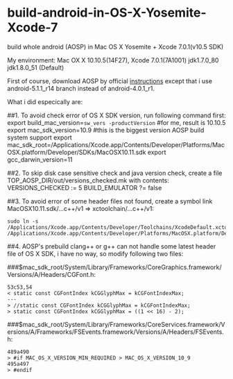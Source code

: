 # build-android-in-OS-X-Yosemite-Xcode-7
build whole android (AOSP) in Mac OS X Yosemite + Xcode 7.0.1(v10.5 SDK)


My environment:
	Mac OX X 10.10.5(14F27),
	Xcode 7.0.1(7A1001)
	jdk1.7.0_80
	jdk1.8.0_51 (Default)

First of course, download AOSP by official <a href="https://source.android.com/source/downloading.html">instructions</a> except that i use android-5.1.1_r14 branch instead of android-4.0.1_r1.  

What i did especically are: 

##1. To avoid check error of OS X SDK version, run following command first:
	export build_mac_version=`sw_vers -productVersion`  #for me, result is 10.10.5
	export mac_sdk_version=10.9  #this is the biggest version AOSP build system support
	export mac_sdk_root=/Applications/Xcode.app/Contents/Developer/Platforms/MacOSX.platform/Developer/SDKs/MacOSX10.11.sdk
	export gcc_darwin_version=11 

##2. To skip disk case sensitive check and java version check, create a file TOP_AOSP_DIR/out/versions_checked.mk with contents:
	VERSIONS_CHECKED := 5
	BUILD_EMULATOR ?= false

##3. To avoid error of some header files not found, create a symbol link MacOSX10.11.sdk/...c++/v1 => xctoolchain/...c++/v1: 

	sudo ln -s /Applications/Xcode.app/Contents/Developer/Toolchains/XcodeDefault.xctoolchain/usr/include/c++/v1 /Applications/Xcode.app/Contents/Developer/Platforms/MacOSX.platform/Developer/SDKs/MacOSX10.11.sdk/usr/include/c++/v1

##4. AOSP's prebuild clang++ or g++ can not handle some latest header file of OS X SDK, i have no way, so modify following two files:

###$mac_sdk_root/System/Library/Frameworks/CoreGraphics.framework/Versions/A/Headers/CGFont.h:

	53c53,54
	< static const CGFontIndex kCGGlyphMax = kCGFontIndexMax;
	---
	> //static const CGFontIndex kCGGlyphMax = kCGFontIndexMax;
	> static const CGFontIndex kCGGlyphMax = ((1 << 16) - 2);

###$mac_sdk_root/System/Library/Frameworks/CoreServices.framework/Versions/A/Frameworks/FSEvents.framework/Versions/A/Headers/FSEvents.h:

	489a490
	> #if MAC_OS_X_VERSION_MIN_REQUIRED > MAC_OS_X_VERSION_10_9
	495a497
	> #endif


